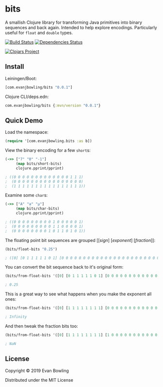 # bits

A smallish Clojure library for transforming Java primitives into binary sequences and back again. Intended to help explore encodings. Particularly useful for `float` and `double` types.

[![Build Status](https://travis-ci.org/evanjbowling/bits.svg?branch=master)](https://travis-ci.org/evanjbowling/bits)
[![Dependencies Status](https://versions.deps.co/evanjbowling/bits/status.svg)](https://versions.deps.co/evanjbowling/bits)

[![Clojars Project](https://img.shields.io/clojars/v/com.evanjbowling/bits.svg)](https://clojars.org/com.evanjbowling/bits)

## Install

Leiningen/Boot:

```clojure
[com.evanjbowling/bits "0.0.1"]
```

Clojure CLI/deps.edn:

```clojure
com.evanjbowling/bits {:mvn/version "0.0.1"}
```

## Quick Demo

Load the namespace:

```clojure
(require '[com.evanjbowling.bits :as b])
```

View the binary encoding for a few `short`s:

```clojure
(->> ["7" "0" "-1"]
     (map bits/short-bits)
     clojure.pprint/pprint)

; ((0 0 0 0 0 0 0 0 0 0 0 0 0 1 1 1)
;  (0 0 0 0 0 0 0 0 0 0 0 0 0 0 0 0)
;  (1 1 1 1 1 1 1 1 1 1 1 1 1 1 1 1))
```

Examine some `char`s:

```clojure
(->> ["A" "a" "µ"]
     (map bits/char-bits)
     clojure.pprint/pprint)

; ((0 0 0 0 0 0 0 0 0 1 0 0 0 0 0 1)
;  (0 0 0 0 0 0 0 0 0 1 1 0 0 0 0 1)
;  (0 0 0 0 0 0 0 0 1 0 1 1 0 1 0 1))
```

The floating point bit sequences are grouped [[_sign_]  [_exponent_] [_fraction_]]:

```clojure
(bits/float-bits "0.25")

; ([0] [0 1 1 1 1 1 0 1] [0 0 0 0 0 0 0 0 0 0 0 0 0 0 0 0 0 0 0 0 0 0 0])
```

You can convert the bit sequence back to it's original form:

```clojure
(bits/from-float-bits '([0] [0 1 1 1 1 1 0 1] [0 0 0 0 0 0 0 0 0 0 0 0 0 0 0 0 0 0 0 0 0 0 0]))

; 0.25
```

This is a great way to see what happens when you make the exponent all ones:

```clojure
(bits/from-float-bits '([0] [1 1 1 1 1 1 1 1] [0 0 0 0 0 0 0 0 0 0 0 0 0 0 0 0 0 0 0 0 0 0 0]))

; Infinity
```

And then tweak the fraction bits too:

```clojure
(bits/from-float-bits '([0] [1 1 1 1 1 1 1 1] [1 0 0 0 0 0 0 0 0 0 0 0 0 0 0 0 0 0 0 0 0 0 0]))

; NaN
```

## License

Copyright © 2019 Evan Bowling

Distributed under the MIT License
